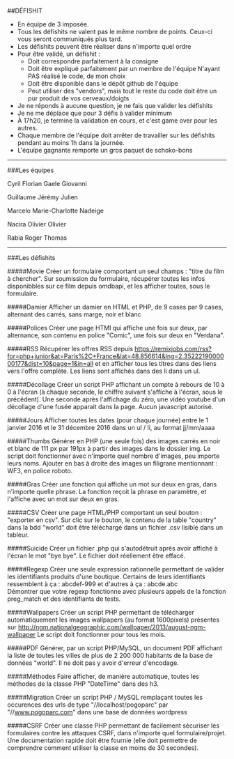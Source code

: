 ##DÉFISHIT

* En équipe de 3 imposée.
* Tous les défishits ne valent pas le même nombre de points. Ceux-ci vous seront communiqués plus tard.  
* Les défishits peuvent être réaliser dans n'importe quel ordre
* Pour être validé, un défishit :
  * Doit correspondre parfaitement à la consigne
  * Doit être expliqué parfaitement par un membre de l'équipe N'ayant PAS réalisé le code, de mon choix
  * Doit être disponible dans le dépôt github de l'équipe
  * Peut utiliser des "vendors", mais tout le reste du code doit être un pur produit de vos cerveaux/doigts
* Je ne réponds à aucune question, je ne fais que valider les défishits
* Je ne me déplace que pour 3 défis à valider minimum
* À 17h20, je termine la validation en cours, et c'est game over pour les autres. 
* Chaque membre de l'équipe doit arrêter de travailler sur les défishits pendant au moins 1h dans la journée.
* L'équipe gagnante remporte un gros paquet de schoko-bons

--------------

###Les équipes

Cyril
Florian
Gaele
Giovanni

Guillaume
Jérémy
Julien

Marcelo
Marie-Charlotte
Nadeige

Nacira
Olivier
Olivier

Rabia
Roger
Thomas

--------------

###Les défishits


#####Movie
Créer un formulaire comportant un seul champs : "titre du film à chercher". Sur soumission du formulaire, récupérer toutes les infos disponibbles sur ce film depuis omdbapi, et les afficher toutes, sous le formulaire. 

#####Damier
Afficher un damier en HTML et PHP, de 9 cases par 9 cases, alternant des carrés, sans marge, noir et blanc

#####Polices
Créer une page HTMl qui affiche une fois sur deux, par alternance, son contenu en police "Comic", une fois sur deux en "Verdana".

#####RSS
Récupérer les offres RSS depuis https://remixjobs.com/rss?for=php+junior&at=Paris%2C+France&lat=48.856614&lng=2.3522219000000177&dist=10&page=1&in=all et en afficher tous les titres dans des liens vers l'offre complète. Les liens sont affichés dans des li dans un ul. 

#####Décollage
Créer un script PHP affichant un compte à rebours de 10 à 0 à l'écran (à chaque seconde, le chiffre suivant s'affiche à l'écran, sous le précédent). Une seconde après l'affichage du zéro, une vidéo youtube d'un décollage d'une fusée apparait dans la page. Aucun javascript autorisé.

#####Jours
Afficher toutes les dates (pour chaque journée) entre le 1 janvier 2016 et le 31 décembre 2016 dans un ul / li, au format jj/mm/aaaa

#####Thumbs
Générer en PHP (une seule fois) des images carrés en noir et blanc de 111 px par 191px à partir des images dans le dossier img. Le script doit fonctionner avec n'importe quel nombre d'images, peu importe leurs noms. Ajouter en bas à droite des images un filigrane mentionnant : WF3, en police roboto. 

#####Gras
Créer une fonction qui affiche un mot sur deux en gras, dans n'importe quelle phrase. La fonction reçoit la phrase en paramètre, et l'affiche avec un mot sur deux en gras. 

#####CSV
Créer une page HTML/PHP comportant un seul bouton : "exporter en csv". Sur clic sur le bouton, le contenu de la table "country" dans la bdd "world" doit être téléchargé dans un fichier .csv lisible dans un tableur. 

#####Suicide
Créer un fichier .php qui s'autodétruit après avoir affiché à l'écran le mot "bye bye". Le fichier doit réellement être effacé. 

#####Regexp
Créer une seule expression rationnelle permettant de valider les identifiants produits d'une boutique. Certains de leurs identifiants ressemblent à ça : abcdef-999 et d'autres à ça : abcde.abc  
Démontrer que votre regexp fonctionne avec plusieurs appels de la fonction preg_match et des identifiants de tests. 

#####Wallpapers
Créer un script PHP permettant de télécharger automatiquement les images wallpapers (au format 1600pixels) présentes sur http://ngm.nationalgeographic.com/wallpaper/2013/august-ngm-wallpaper  Le script doit fonctionner pour tous les mois. 

#####PDF
Générer, par un script PHP/MySQL, un document PDF affichant la liste de toutes les villes de plus de 2 200 000 habitants de la base de données "world". Il ne doit pas y avoir d'erreur d'encodage. 

#####Méthodes
Faire afficher, de manière automatique, toutes les méthodes de la classe PHP "DateTime" dans des h3. 

#####Migration
Créer un script PHP / MySQL remplaçant toutes les occurences des urls de type "//localhost/pogoparc" par "//www.pogoparc.com" dans une base de données wordpress

#####CSRF
Créer une classe PHP permettant de facilement sécuriser les formulaires contre les attaques CSRF, dans n'importe quel formulaire/projet. Une documentation rapide doit être fournie (elle doit permettre de comprendre comment utiliser la classe en moins de 30 secondes). 
